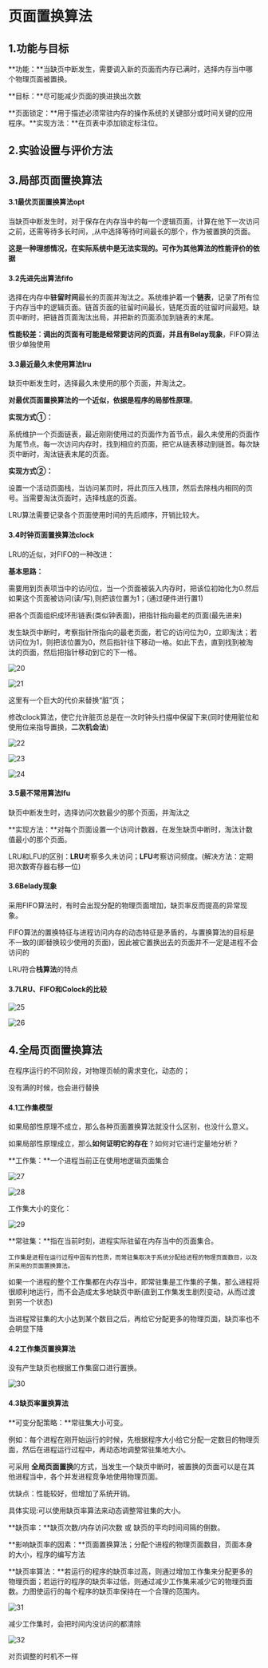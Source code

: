 # 页面置换算法

## 1.功能与目标

**功能：**当缺页中断发生，需要调入新的页面而内存已满时，选择内存当中哪个物理页面被置换。

**目标：**尽可能减少页面的换进换出次数

**页面锁定：**用于描述必须常驻内存的操作系统的关键部分或时间关键的应用程序。**实现方法：**在页表中添加锁定标注位。



## 2.实验设置与评价方法

## 3.局部页面置换算法

#### 3.1最优页面置换算法opt

当缺页中断发生时，对于保存在内存当中的每一个逻辑页面，计算在他下一次访问之前，还需等待多长时间，,从中选择等待时间最长的那个，作为被置换的页面。

**这是一种理想情况，在实际系统中是无法实现的。可作为其他算法的性能评价的依据**

#### 3.2先进先出算法fifo

选择在内存中**驻留时间**最长的页面并淘汰之。系统维护着一个**链表**，记录了所有位于内存当中的逻辑页面。链首页面的驻留时间最长，链尾页面的驻留时间最短。缺页中断时，把链首页面淘汰出局，并把新的页面添加到链表的末尾。

**性能较差：**调出的页面有可能是经常要访问的页面，并且有**Belay现象**，FIFO算法很少单独使用

#### 3.3最近最久未使用算法lru

缺页中断发生时，选择最久未使用的那个页面，并淘汰之。

**对最优页面置换算法的一个近似，**依据是程序的**局部性原理**。

**实现方式①：**

系统维护一个页面链表，最近刚刚使用过的页面作为首节点，最久未使用的页面作为尾节点。每一次访问内存时，找到相应的页面，把它从链表移动到链首。每次缺页中断时，淘汰链表末尾的页面。

**实现方式②：**

设置一个活动页面栈，当访问某页时，将此页压入栈顶，然后去除栈内相同的页号。当需要淘汰页面时，选择栈底的页面。

LRU算法需要记录各个页面使用时间的先后顺序，开销比较大。

#### 3.4时钟页面置换算法clock

LRU的近似，对FIFO的一种改进：

**基本思路：**

需要用到页表项当中的访问位，当一个页面被装入内存时，把该位初始化为0.然后如果这个页面被访问(读/写),则把该位置为1；(通过硬件进行置1)

把各个页面组织成环形链表(类似钟表面)，把指针指向最老的页面(最先进来)

发生缺页中断时，考察指针所指向的最老页面，若它的访问位为0，立即淘汰；若访问位为1，则把该位置为0，然后指针往下移动一格。如此下去，直到找到被淘汰的页面，然后把指针移动到它的下一格。

![20](C:\Users\86182\Desktop\操作系统\图\20.png)

![21](C:\Users\86182\Desktop\操作系统\图\21.png)

这里有一个巨大的代价来替换“脏”页；

修改clock算法，使它允许脏页总是在一次时钟头扫描中保留下来(同时使用脏位和使用位来指导置换，**二次机会法**)

![22](C:\Users\86182\Desktop\操作系统\图\22.png)



![23](C:\Users\86182\Desktop\操作系统\图\23.png)

![24](C:\Users\86182\Desktop\操作系统\图\24.png)



#### 3.5最不常用算法lfu

缺页中断发生时，选择访问次数最少的那个页面，并淘汰之

**实现方法：**对每个页面设置一个访问计数器，在发生缺页中断时，淘汰计数值最小的那个页面。

LRU和LFU的区别：**LRU**考察多久未访问；**LFU**考察访问频度。(解决方法：定期把次数寄存器右移一位)

#### 3.6Belady现象

采用FIFO算法时，有时会出现分配的物理页面增加，缺页率反而提高的异常现象。

FIFO算法的置换特征与进程访问内存的动态特征是矛盾的，与置换算法的目标是不一致的(即替换较少使用的页面)，因此被它置换出去的页面并不一定是进程不会访问的



LRU符合**栈算法**的特点

#### 3.7LRU、FIFO和Colock的比较

![25](C:\Users\86182\Desktop\操作系统\图\25.png)

![26](C:\Users\86182\Desktop\操作系统\图\26.png)



## 4.全局页面置换算法

在程序运行的不同阶段，对物理页帧的需求变化，动态的；

没有满的时候，也会进行替换

#### 4.1工作集模型

如果局部性原理不成立，那么各种页面置换算法就没什么区别，也没什么意义。

如果局部性原理成立，那么**如何证明它的存在**？如何对它进行定量地分析？

**工作集：**一个进程当前正在使用地逻辑页面集合

![27](C:\Users\86182\Desktop\操作系统\图\27.png)

![28](C:\Users\86182\Desktop\操作系统\图\28.png)

工作集大小的变化：

![29](C:\Users\86182\Desktop\操作系统\图\29.png)

**常驻集：**指在当前时刻，进程实际驻留在内存当中的页面集合。

 	工作集是进程在运行过程中固有的性质，而常驻集取决于系统分配给进程的物理页面数目，以及所采用的页面置换算法。

​	如果一个进程的整个工作集都在内存当中，即常驻集是工作集的子集，那么进程将很顺利地运行，而不会造成太多地缺页中断(直到工作集发生剧烈变动，从而过渡到另一个状态)

​	当进程常驻集的大小达到某个数目之后，再给它分配更多的物理页面，缺页率也不会明显下降

#### 4.2工作集页置换算法

没有产生缺页也根据工作集窗口进行置换。

![30](图/30.png)



#### 4.3缺页率置换算法

**可变分配策略：**常驻集大小可变。

例如：每个进程在刚开始运行的时候，先根据程序大小给它分配一定数目的物理页面，然后在进程运行过程中，再动态地调整常驻集地大小。

可采用 **全局页面置换**的方式，当发生一个缺页中断时，被置换的页面可以是在其他进程当中，各个并发进程竞争地使用物理页面。

优缺点：性能较好，但增加了系统开销。

具体实现:可以使用缺页率算法来动态调整常驻集的大小。

**缺页率：**缺页次数/内存访问次数 或 缺页的平均时间间隔的倒数。

**影响缺页率的因素：**页面置换算法；分配个进程的物理页面数目，页面本身的大小，程序的编写方法

**缺页率算法：**若运行的程序的缺页率过高，则通过增加工作集来分配更多的物理页面；若运行的程序的缺页率过低，则通过减少工作集来减少它的物理页面数。力图使运行的每个程序的缺页率保持在一个合理的范围内。

![31](图/31.png)



减少工作集时，会把时间内没访问的都清除

![32](图/32.png)

对页调整的时机不一样









